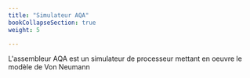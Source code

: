 ```yaml
---
title: "Simulateur AQA"
bookCollapseSection: true
weight: 5 

---
```


L'assembleur AQA est un simulateur de processeur mettant en oeuvre le modèle de Von Neumann

